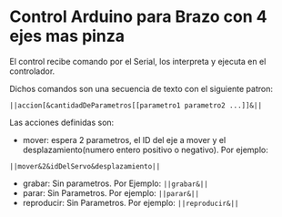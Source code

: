 # Control Arduino para Brazo con 4 ejes mas pinza

El control recibe comando por el Serial, los interpreta y ejecuta en el controlador.

Dichos comandos son una secuencia de texto con el siguiente patron:

```
||accion[&cantidadDeParametros[[parametro1 parametro2 ...]]&||
```
Las acciones definidas son:
 * mover: espera 2 parametros, el ID del eje a mover y el desplazamiento(numero entero positivo o negativo). Por ejemplo:
``` 
||mover&2&idDelServo&desplazamiento||  
```
 * grabar: Sin parametros. Por Ejemplo:  ``` ||grabar&|| ```
 * parar: Sin Parametros. Por ejemplo: ``` ||parar&|| ```
 * reproducir: Sin Parametros. Por ejemplo: ``` ||reproducir&|| ```


